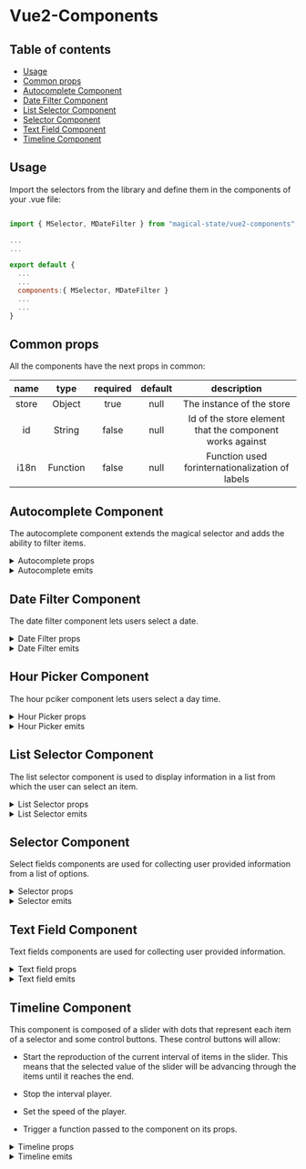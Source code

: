 # Vue2-Components

## Table of contents

- [Usage](#usage)
- [Common props](#common-props)
- [Autocomplete Component](#autocomplete-component)
- [Date Filter Component](#date-filter-component)
- [List Selector Component](#list-selector-component)
- [Selector Component](#selector-component)
- [Text Field Component](#text-field-component)
- [Timeline Component](#timeline-component)

## Usage

Import the selectors from the library and define them in the components of your .vue file:

```js

import { MSelector, MDateFilter } from "magical-state/vue2-components";

...
...

export default {
  ...
  ...
  components:{ MSelector, MDateFilter }
  ...
  ...
}

```

## Common props

All the components have the next props in common:

|  name |   type   | required | default |                        description                       |
|:-----:|:--------:|:--------:|:-------:|:--------------------------------------------------------:|
| store |  Object  |   true   |   null  |                 The instance of the store                |
|   id  |  String  |   false  |   null  | Id of the store element that the component works against |
|  i18n | Function |   false  |   null  |     Function used forinternationalization of labels      |

## Autocomplete Component

The autocomplete component extends the magical selector and adds the ability to filter items.

<details>
<summary>Autocomplete props</summary>

|       name       |   type  | required | default     | description                                                                            |
|:----------------:|:-------:|:--------:|-------------|----------------------------------------------------------------------------------------|
|     clearable    | Boolean |   false  | false       | Add input clear functionality, default icon is Material Design Icons  mdi-clear        |
|     disabled     | Boolean |   false  | false       | Disables the input                                                                     |
|     outlined     | Boolean |   false  | false       | Applies the outlined style to the input                                                |
| dense            | Boolean | false    | false       | Reduces the input height                                                               |
| appendIcon       | String  | false    | "$dropdown" | Appends an icon to the component, uses the same syntax as v-icon                       |
| appendOuterIcon  | String  | false    | null        | Appends an icon to the outside the component’s input, uses same syntax as v-icon       |
| prependIcon      | String  | false    | null        | Prepends an icon to the component, uses the same syntax as v-icon                      |
| prependInnerIcon | String  | false    | null        | Prepends an icon inside the component’s input, uses the same syntax as v-icon          |
| color            | String  | false    | null        | Applies specified color to the control                                                 |
| backgroundColor  | String  | false    | null        | Changes the background-color of the input                                              |
| itemColor        | String  | false    | "primary"   | Sets color of selected items                                                           |
| chips            | Boolean | false    | false       | Changes display of selections to chips                                                 |
| smallChips       | Boolean | false    | false       | Changes display of selections to chips with the small property                         |
| deletableChips   | Boolean | false    | false       | Adds a remove icon to selected chips                                                   |
| filled           | Boolean | false    | false       | Applies the alternate filled input style                                               |
| solo             | Boolean | false    | false       | Changes the style of the input                                                         |
| flat             | Boolean | false    | false       | Removes elevation (shadow) added to element when using the solo or solo-inverted props |
| reverse          | Boolean | false    | false       | Reverses the input orientation                                                         |
| hint             | String  | false    | null        | Hint text                                                                              |
| persistentHint   | Boolean | false    | false       | Forces hint to always be visible                                                       |
|  overrideOnChange | Boolean |   false  |   false  |     When true the component will not trigger the store reactivity, only the value of the selector will change.       |

</details>

<details>
<summary>Autocomplete emits</summary>

|       name       |   param   |                                                                                    description                                                                                    |
|:----------------:|:---------:|:---------------------------------------------------------------------------------------------------------------------------------------------------------------------------------:|
|       change       |   Object  | Emitted when the selector suffers a change of value. The object passed will contain the id of the selector and its value {id, val} |

</details>

## Date Filter Component

The date filter component lets users select a date.

<details>
<summary>Date Filter props</summary>

|   name   |   type  | required | default | description                              |
|:--------:|:-------:|:--------:|---------|------------------------------------------|
| dense    | Boolean | false    | false   | Reduces the input height                 |
| label    | String  | false    | false   | Sets input label                         |
| outlined | Boolean | false    | false   | Applies the outlined style to the input  |
| filled   | Boolean | false    | false   | Applies the alternate filled input style |
| color    | String  | false    | null    | Applies specified color to the control   |
|  overrideOnChange | Boolean |   false  |   false  |     When true the component will not trigger the store reactivity, only the value of the selector will change.       |

</details>

<details>
<summary>Date Filter emits</summary>

|       name       |   param   |                                                                                    description                                                                                    |
|:----------------:|:---------:|:---------------------------------------------------------------------------------------------------------------------------------------------------------------------------------:|
|       change       |   Object  | Emitted when the selector suffers a change of value. The object passed will contain the id of the selector and its value {id, val} |

</details>

## Hour Picker Component

The hour pciker component lets users select a day time.

<details>
<summary>Hour Picker props</summary>

|       name       |   type  | required | default | description                                                                                                                                                                                                                                                                                                      |
|:----------------:|:-------:|:--------:|---------|------------------------------------------------------------------------------------------------------------------------------------------------------------------------------------------------------------------------------------------------------------------------------------------------------------------|
| prependInnerIcon | String  |   false  |   null  | Prepends an icon inside the component’s input, uses the same syntax as  v-icon                                                                                                                                                                                                                                   |
| appendIcon       | String  |   false  |   null  | Appends an icon to the component, uses the same syntax as  v-icon                                                                                                                                                                                                                                                |
| dense            | Boolean |   false  |   null  | Reduces the input height                                                                                                                                                                                                                                                                                         |
| disabled         | Boolean |   false  |   null  | Disable the input                                                                                                                                                                                                                                                                                                |
| readonly         | Boolean |   false  |   null  | Puts input in readonly state                                                                                                                                                                                                                                                                                     |
| rules            | Array   |   false  |   null  | Accepts a mixed array of types function, boolean and string. Functions pass an input value as an argument and must return either true / false or a string containing an error message. The input field will enter an error state if a function returns (or any value in the array contains) false or is a string |
|  overrideOnChange | Boolean |   false  |   false  |     When true the component will not trigger the store reactivity, only the value of the selector will change.       |

</details>

<details>
<summary>Hour Picker emits</summary>

|       name       |   param   |                                                                                    description                                                                                    |
|:----------------:|:---------:|:---------------------------------------------------------------------------------------------------------------------------------------------------------------------------------:|
|       change       |   Object  | Emitted when the selector suffers a change of value. The object passed will contain the id of the selector and its value {id, val} |

</details>

## List Selector Component

The list selector component is used to display information in a list from which the user can select an item.

<details>
<summary>List Selector props</summary>
|     **name**     | **type** | **required** | **default** |                                               **description**                                              |
|:----------------:|:--------:|:------------:|:-----------:|:----------------------------------------------------------------------------------------------------------:|
| overrideOnChange |  Boolean |     false    |    false    | When true the component will not trigger the store reactivity, only the value of the selector will change. |

</details>

<details>
<summary>List Selector emits</summary>

|       name       |   param   |                                                                                    description                                                                                    |
|:----------------:|:---------:|:---------------------------------------------------------------------------------------------------------------------------------------------------------------------------------:|
|       change       |   Object  | Emitted when the selector suffers a change of value. The object passed will contain the id of the selector and its value {id, val} |

</details>

## Selector Component

Select fields components are used for collecting user provided information from a list of options.

<details>
<summary>Selector props</summary>

|       name       |   type  | required | default     | description                                                                      |
|:----------------:|:-------:|:--------:|-------------|----------------------------------------------------------------------------------|
| clearable        | Boolean | false    | false       | Add input clear functionality, default icon is Material Design Icons  mdi-clear  |
| disabled         | Boolean | false    | false       | Disables the input                                                               |
| outlined         | Boolean | false    | false       | Applies the outlined style to the input                                          |
| dense            | Boolean | false    | false       | Reduces the input height                                                         |
| appendIcon       | String  | false    | "$dropdown" | Appends an icon to the component, uses the same syntax as v-icon                 |
| appendOuterIcon  | String  | false    | null        | Appends an icon to the outside the component’s input, uses same syntax as v-icon |
| prependIcon      | String  | false    | null        | Prepends an icon to the component, uses the same syntax as  v-icon               |
| prependInnerIcon | String  | false    | null        | Prepends an icon inside the component’s input, uses the same syntax as  v-icon   |
| color            | String  | false    | null        | Applies specified color to the control                                           |
| backgrounColor   | String  | false    | null        | Changes the background-color of the input                                        |
| itemColor        | String  | false    | "primary"   | Sets color of selected items                                                     |
| chips            | Boolean | false    | false       | Changes display of selections to chips                                           |
| smallChips       | Boolean | false    | false       | Changes display of selections to chips with the small property                   |
| deletableChips   | Boolean | false    | false       | Adds a remove icon to selected chips                                             |
| filled           | Boolean | false    | false       | Applies the alternate filled input style                                         |
| solo             | Boolean | false    | false       | Changes the style of the input                                                   |
| reverse          | Boolean | false    | false       | Reverses the input orientation                                                   |
| hint             | String  | false    | null        | Hint text                                                                        |
| persistentHint   | Boolean | false    | false       | Forces hint to always be visible                                                 |
| overrideOnChange |  Boolean |     false    |    false    | When true the component will not trigger the store reactivity, only the value of the selector will change. |

</details>

<details>
<summary>Selector emits</summary>

|       name       |   param   |                                                                                    description                                                                                    |
|:----------------:|:---------:|:---------------------------------------------------------------------------------------------------------------------------------------------------------------------------------:|
|       change       |   Object  | Emitted when the selector suffers a change of value. The object passed will contain the id of the selector and its value {id, val} |

</details>

## Text Field Component

Text fields components are used for collecting user provided information.

<details>
<summary>Text field props</summary>

|       name       |   type  | required | default | description                                                                                                                                                                                                                                                                                                      |
|:----------------:|:-------:|:--------:|---------|------------------------------------------------------------------------------------------------------------------------------------------------------------------------------------------------------------------------------------------------------------------------------------------------------------------|
| prependInnerIcon |  String |   false  |   null  |                                                                                                                  Prepends an icon inside the component’s input, uses the same syntax as  v-icon                                                                                                                  |
|    appendIcon    |  String |   false  |   null  |                                                                                                                         Appends an icon to the component, uses the same syntax as  v-icon                                                                                                                        |
|       dense      | Boolean |   false  |  false  |                                                                                                                                             Reduces the input height                                                                                                                                             |
|     disabled     | Boolean |   false  |  false  |                                                                                                                                                 Disable the input                                                                                                                                                |
|     readonly     | Boolean |   false  |  false  |                                                                                                                                           Puts input in readonly state                                                                                                                                           |
|       rules      |  Array  |   false  |    []   | Accepts a mixed array of types function, boolean and string. Functions pass an input value as an argument and must return either true / false or a string containing an error message. The input field will enter an error state if a function returns (or any value in the array contains) false or is a string |
|       type       |  String |   false  |  'text' |                                                                                                                                                  Sets input type                                                                                                                                                 |
| overrideOnChange |  Boolean |     false    |    false    | When true the component will not trigger the store reactivity, only the value of the selector will change. |

</details>

<details>
<summary>Text field emits</summary>

|       name       |   param   |                                                                                    description                                                                                    |
|:----------------:|:---------:|:---------------------------------------------------------------------------------------------------------------------------------------------------------------------------------:|
|       change       |   Object  | Emitted when the selector suffers a change of value. The object passed will contain the id of the selector and its value {id, val} |

</details>

## Timeline Component

This component is composed of a slider with dots that represent each item of a selector and some control buttons. These control buttons will allow:

- Start the reproduction of the current interval of items in the slider. This means that the selected value of the slider will be advancing through the items until it reaches the end.

- Stop the interval player.

- Set the speed of the player.

- Trigger a function passed to the component on its props.

<details>
<summary>Timeline props</summary>

|            name            |   type   | required | default |                                  description                                  |
|:--------------------------:|:--------:|:--------:|:-------:|:-----------------------------------------------------------------------------:|
|   instantSelectorFunction  | Function |   false  |   null  | When present the component will have a button that will trigger this function |
| instantSelectorButtonLabel |  String  |   false  |   null  |            The label that will appear on the above mentioned button           |
|       availableSpeeds      |   Array  |   false  |   null  |  Array of objects representing the available speeds of the timeline player.   |
|       disablePlayButton      |   Boolean  |   false  |   false  |  When set to true the play button will be disabled.   |
|       disableStopButton      |   Boolean  |   false  |   false  |  When set to true the stop button will be disabled.   |

<details>
  <summary>Example of availableSpeeds array</summary>

The avaliableSpeeds' objects are expected to have two properties: key, used as the label, and value, used to multiply the default speed of 1 second.

```js
const availableSpeeds = [
  {
    key: "1x",
    value: 1,
  },
  {
    key: "1.5x",
    value: 1.5,
  },
],

```

</details>
</details>

<details>
<summary>Timeline emits</summary>

|       name       |   param   |                                                                                    description                                                                                    |
|:----------------:|:---------:|:---------------------------------------------------------------------------------------------------------------------------------------------------------------------------------:|
|  lastItemReached |  boolean  |            Emitted when the slider has reached the last item. The flag parameter will be true if the slider was playing and has stopped due to reaching the last item.            |
| firstItemReached | undefined |                                                               Emitted when the slider has reached the first element.                                                              |
|       next       |   Object  |     Emitted when the slider advances on the interval when the user clicks the 'advance' button. The object passed will contain the id of the selector and its value {id, val}     |
|       prev       |   Object  | Emitted when the slider goes backwards on the interval when the user clicks the 'backwards' button. The object passed will contain the id of the selector and its value {id, val} |
|       change       |   Object  | Emitted when the user changes the slider value directly whitout using the 'advance' nor the 'backwards' buttons. The object passed will contain the id of the selector and its value {id, val} |

</details>
